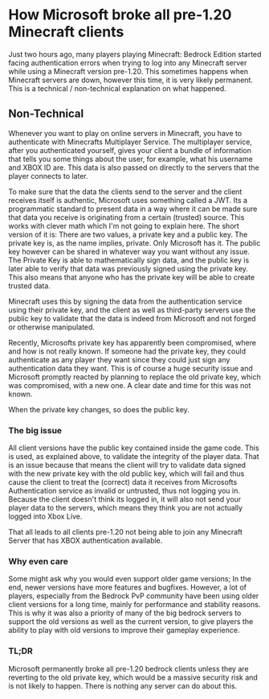 # How Microsoft broke all pre-1.20 Minecraft clients

Just two hours ago, many players playing Minecraft: Bedrock Edition started facing authentication errors when trying to log into any Minecraft server while using a Minecraft version pre-1.20. This sometimes happens when Minecraft servers are down, however this time, it is very likely permanent. This is a technical / non-technical explanation on what happened.

## Non-Technical
Whenever you want to play on online servers in Minecraft, you have to authenticate with Minecrafts Multiplayer Service. The multiplayer service, after you authenticated yourself, gives your client a bundle of information that tells you some things about the user, for example, what his username and XBOX ID are. 
This data is also passed on directly to the servers that the player connects to later. 

To make sure that the data the clients send to the server and the client receives itself is authentic, Microsoft uses something called a JWT. Its a programmatic standard to present data in a way where it can be made sure that data you receive is originating from a certain (trusted) source. This works with clever math which I'm not going to explain here.
The short version of it is: There are two values, a private key and a public key. The private key is, as the name implies, private. Only Microsoft has it. The public key however can be shared in whatever way you want without any issue. 
The Private Key is able to mathematically sign data, and the public key is later able to verify that data was previously signed using the private key. This also means that anyone who has the private key will be able to create trusted data.

Minecraft uses this by signing the data from the authentication service using their private key, and the client as well as third-party servers use the public key to validate that the data is indeed from Microsoft and not forged or otherwise manipulated.

Recently, Microsofts private key has apparently been compromised, where and how is not really known. If someone had the private key, they could authenticate as any player they want since they could just sign any authentication data they want. This is of course a huge security issue and Microsoft promptly reacted by planning to replace the old private key, which was compromised, with a new one. A clear date and time for this was not known. 

When the private key changes, so does the public key.

### The big issue
All client versions have the public key contained inside the game code. This is used, as explained above, to validate the integrity of the player data. That is an issue because that means the client will try to validate data signed with the new private key with the old public key, which will fail and thus cause the client to treat the (correct) data it receives from Microsofts Authentication service as invalid or untrusted, thus not logging you in. 
Because the client doesn't think its logged in, it will also not send your player data to the servers, which means they think you are not actually logged into Xbox Live. 

That all leads to all clients pre-1.20 not being able to join any Minecraft Server that has XBOX authentication available.

### Why even care
Some might ask why you would even support older game versions; In the end, newer versions have more features and bugfixes. 
However, a lot of players, especially from the Bedrock PvP community have been using older client versions for a long time, mainly for performance and stability reasons. This is why it was also a priority of many of the big bedrock servers to support the old versions as well as the current version, to give players the ability to play with old versions to improve their gameplay experience.

### TL;DR
Microsoft permanently broke all pre-1.20 bedrock clients unless they are reverting to the old private key, which would be a massive security risk and is not likely to happen. There is nothing any server can do about this.
